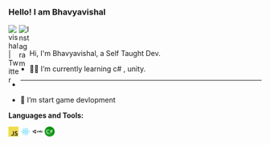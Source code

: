  ### Hello! I am Bhavyavishal


<a href="https://twitter.com/bhavyavishal1">
  <img align="left" alt="vishal | Twitter" width="21px" src="https://seeklogo.com/images/T/twitter-logo-A84FE9258E-seeklogo.com.png" />
</a> 
<a href="https://www.instagram.com/xortgamedevs/">
  <img align="left" alt="Instagram" width="21px" src="https://seeklogo.com/images/T/instagram-logo-A84FE9258E-seeklogo.com.png"/>
</a> 
<br />
<br />

Hi, I'm  Bhavyavishal, a Self Taught Dev.

 
- 🍓🍓 I’m currently learning  c# , unity.
- _________________________________________
- 👯 I’m start game devlopment
 

**Languages and Tools:**  

<code><img height="20" src="https://raw.githubusercontent.com/github/explore/80688e429a7d4ef2fca1e82350fe8e3517d3494d/topics/javascript/javascript.png"></code>
<code><img height="20" src="https://raw.githubusercontent.com/github/explore/80688e429a7d4ef2fca1e82350fe8e3517d3494d/topics/react/react.png"></code>
<code><img height="20" src="https://raw.githubusercontent.com/github/explore/80688e429a7d4ef2fca1e82350fe8e3517d3494d/topics/unity/unity.png"></code>
 <code><img height="20" src="https://raw.githubusercontent.com/github/explore/80688e429a7d4ef2fca1e82350fe8e3517d3494d/topics/csharp/csharp.png"></code>
 
 
 
 
